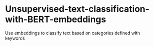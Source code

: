 # Unsupervised-text-classification-with-BERT-embeddings
Use embeddings to classify text based on categories defined with keywords

